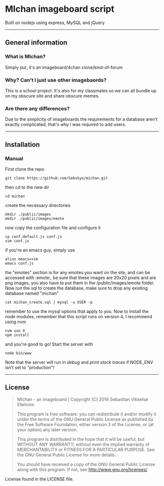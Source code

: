 # MIchan imageboard script
 Built on nodejs using express, MySQL and jQuery

---

## General information
### What is MIchan?
Simply put, it's an imageboard/4chan clone/kind-of-forum
### Why? Can't I just use other imagebaords?
This is a school project.
It's also for my classmates so we can all bundle up on my obscure site and share obscure memes.
### Are there any differences?
Due to the simplicity of imageboards the requirements for a database aren't exactly complicated, that's why I was required to add users.

---

## Installation
### Manual
First clone the repo
```
git clone https://github.com/Sebskyo/michan.git
```
then cd to the new dir
```
cd michan
```
create the necessary directories
```
mkdir ./public/images
mkdir ./public/images/emote
```
now copy the configuration file and configure it
```
cp conf.default.js conf.js
vim conf.js
```
if you're an emacs guy, simply use
```
alias emacs=vim
emacs conf.js
```
the "emotes" section is for any emotes you want on the site, and can be accessed with :emote:, be sure that these images are 20x20 pixels and are png images, you also have to put them in the /public/images/emote folder.
Now run the sql to create the database, make sure to drop any existing database named "michan"
```
cat michan_create.sql | mysql -u USER -p
```
remember to use the mysql options that apply to you.
Now to install the node modules, remember that this script runs on version 4, I recommend using nvm
```
nvm use 4
npm install
```
and you're good to go! Start the server with
```
node bin/www
```
Note that the server will run in *debug* and *print stack traces* if NODE_ENV isn't set to "production"!

---

## License
> MIchan - an imageboard | Copyright (C) 2016  Sebastian Vikkelsø Elleholm
>
> This program is free software: you can redistribute it and/or modify
> it under the terms of the GNU General Public License as published by
> the Free Software Foundation, either version 3 of the License, or
> (at your option) any later version.
>
> This program is distributed in the hope that it will be useful,
> but WITHOUT ANY WARRANTY; without even the implied warranty of
> MERCHANTABILITY or FITNESS FOR A PARTICULAR PURPOSE.  See the
> GNU General Public License for more details.
>
> You should have received a copy of the GNU General Public License
> along with this program.  If not, see <http://www.gnu.org/licenses/>.

License found in the LICENSE file.